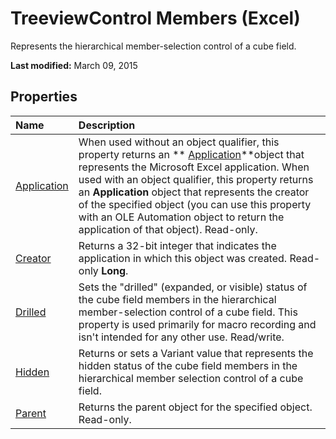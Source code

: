 
# TreeviewControl Members (Excel)
Represents the hierarchical member-selection control of a cube field.

 **Last modified:** March 09, 2015


## Properties



|**Name**|**Description**|
|:-----|:-----|
| [Application](b883fb0e-c382-4ac3-ca93-9364d3b490d6.md)|When used without an object qualifier, this property returns an  ** [Application](19b73597-5cf9-4f56-8227-b5211f657f6f.md)**object that represents the Microsoft Excel application. When used with an object qualifier, this property returns an  **Application** object that represents the creator of the specified object (you can use this property with an OLE Automation object to return the application of that object). Read-only.|
| [Creator](b8956992-0bc3-f98a-1155-5c1f3a0f3ec6.md)|Returns a 32-bit integer that indicates the application in which this object was created. Read-only  **Long**.|
| [Drilled](5e4f1b52-a02f-655b-f3c8-b5e7aa54d928.md)|Sets the "drilled" (expanded, or visible) status of the cube field members in the hierarchical member-selection control of a cube field. This property is used primarily for macro recording and isn't intended for any other use. Read/write.|
| [Hidden](134a3b6b-492b-6813-cd40-ce1ff3b52c6c.md)|Returns or sets a Variant value that represents the hidden status of the cube field members in the hierarchical member selection control of a cube field.|
| [Parent](28c41fb8-65e5-49df-3f97-995a424499a1.md)|Returns the parent object for the specified object. Read-only.|
